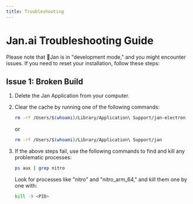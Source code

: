 ```yaml
---
title: Troubleshooting
---
```


# Jan.ai Troubleshooting Guide
Please note that 👋Jan is in "development mode," and you might encounter issues. If you need to reset your installation, follow these steps:

## Issue 1: Broken Build
1. Delete the Jan Application from your computer.

2. Clear the cache by running one of the following commands:

    ```sh
    rm -rf /Users/$(whoami)/Library/Application\ Support/jan-electron
    ```

    or

    ```sh
    rm -rf /Users/$(whoami)/Library/Application\ Support/jan
    ```

3. If the above steps fail, use the following commands to find and kill any problematic processes:

    ```sh
    ps aux | grep nitro
    ```

    Look for processes like "nitro" and "nitro_arm_64," and kill them one by one with:

    ```sh
    kill -9 <PID>
    ```
